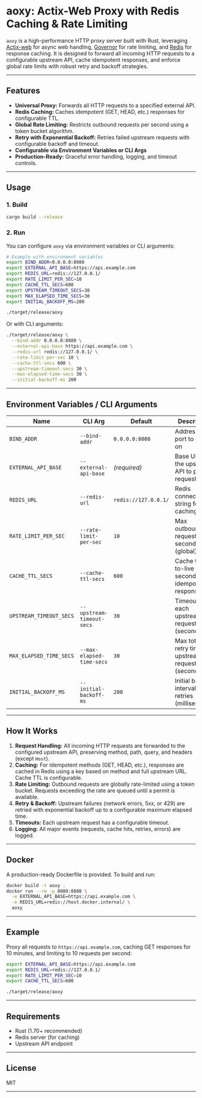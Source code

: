 # aoxy: Actix-Web Proxy with Redis Caching & Rate Limiting

`aoxy` is a high-performance HTTP proxy server built with Rust, leveraging [Actix-web](https://actix.rs/) for async web handling, [Governor](https://docs.rs/governor/) for rate limiting, and [Redis](https://redis.io/) for response caching. It is designed to forward all incoming HTTP requests to a configurable upstream API, cache idempotent responses, and enforce global rate limits with robust retry and backoff strategies.

---

## Features

- **Universal Proxy:** Forwards all HTTP requests to a specified external API.
- **Redis Caching:** Caches idempotent (GET, HEAD, etc.) responses for configurable TTL.
- **Global Rate Limiting:** Restricts outbound requests per second using a token bucket algorithm.
- **Retry with Exponential Backoff:** Retries failed upstream requests with configurable backoff and timeout.
- **Configurable via Environment Variables or CLI Args**
- **Production-Ready:** Graceful error handling, logging, and timeout controls.

---

## Usage

### 1. Build

```sh
cargo build --release
```

### 2. Run

You can configure `aoxy` via environment variables or CLI arguments:

```sh
# Example with environment variables
export BIND_ADDR=0.0.0.0:8080
export EXTERNAL_API_BASE=https://api.example.com
export REDIS_URL=redis://127.0.0.1/
export RATE_LIMIT_PER_SEC=10
export CACHE_TTL_SECS=600
export UPSTREAM_TIMEOUT_SECS=30
export MAX_ELAPSED_TIME_SECS=30
export INITIAL_BACKOFF_MS=200

./target/release/aoxy
```

Or with CLI arguments:

```sh
./target/release/aoxy \
  --bind-addr 0.0.0.0:8080 \
  --external-api-base https://api.example.com \
  --redis-url redis://127.0.0.1/ \
  --rate-limit-per-sec 10 \
  --cache-ttl-secs 600 \
  --upstream-timeout-secs 30 \
  --max-elapsed-time-secs 30 \
  --initial-backoff-ms 200
```

---

## Environment Variables / CLI Arguments

| Name                    | CLI Arg                  | Default                | Description                                                      |
|-------------------------|--------------------------|------------------------|------------------------------------------------------------------|
| `BIND_ADDR`             | `--bind-addr`            | `0.0.0.0:8080`         | Address and port to listen on                                    |
| `EXTERNAL_API_BASE`     | `--external-api-base`    | *(required)*           | Base URL of the upstream API to proxy requests to                |
| `REDIS_URL`             | `--redis-url`            | `redis://127.0.0.1/`   | Redis connection string for caching                              |
| `RATE_LIMIT_PER_SEC`    | `--rate-limit-per-sec`   | `10`                   | Max outbound requests per second (global)                        |
| `CACHE_TTL_SECS`        | `--cache-ttl-secs`       | `600`                  | Cache time-to-live in seconds for idempotent responses           |
| `UPSTREAM_TIMEOUT_SECS` | `--upstream-timeout-secs`| `30`                   | Timeout for each upstream request (seconds)                      |
| `MAX_ELAPSED_TIME_SECS` | `--max-elapsed-time-secs`| `30`                   | Max total retry time for upstream requests (seconds)             |
| `INITIAL_BACKOFF_MS`    | `--initial-backoff-ms`   | `200`                  | Initial backoff interval for retries (milliseconds)              |

---

## How It Works

1. **Request Handling:** All incoming HTTP requests are forwarded to the configured upstream API, preserving method, path, query, and headers (except `Host`).
2. **Caching:** For idempotent methods (GET, HEAD, etc.), responses are cached in Redis using a key based on method and full upstream URL. Cache TTL is configurable.
3. **Rate Limiting:** Outbound requests are globally rate-limited using a token bucket. Requests exceeding the rate are queued until a permit is available.
4. **Retry & Backoff:** Upstream failures (network errors, 5xx, or 429) are retried with exponential backoff up to a configurable maximum elapsed time.
5. **Timeouts:** Each upstream request has a configurable timeout.
6. **Logging:** All major events (requests, cache hits, retries, errors) are logged.

---

## Docker

A production-ready Dockerfile is provided. To build and run:

```sh
docker build -t aoxy .
docker run --rm -p 8080:8080 \
  -e EXTERNAL_API_BASE=https://api.example.com \
  -e REDIS_URL=redis://host.docker.internal/ \
  aoxy
```

---

## Example

Proxy all requests to `https://api.example.com`, caching GET responses for 10 minutes, and limiting to 10 requests per second:

```sh
export EXTERNAL_API_BASE=https://api.example.com
export REDIS_URL=redis://127.0.0.1/
export RATE_LIMIT_PER_SEC=10
export CACHE_TTL_SECS=600

./target/release/aoxy
```

---

## Requirements

- Rust (1.70+ recommended)
- Redis server (for caching)
- Upstream API endpoint

---

## License

MIT

---
